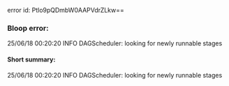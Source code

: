 error id: Ptlo9pQDmbW0AAPVdrZLkw==
### Bloop error:

25/06/18 00:20:20 INFO DAGScheduler: looking for newly runnable stages
#### Short summary: 

25/06/18 00:20:20 INFO DAGScheduler: looking for newly runnable stages